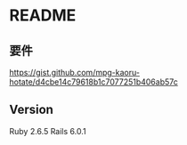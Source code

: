 # README

## 要件
https://gist.github.com/mpg-kaoru-hotate/d4cbe14c79618b1c7077251b406ab57c

## Version
Ruby 2.6.5
Rails 6.0.1
